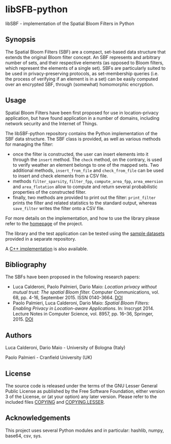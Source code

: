 # libSFB-python #
libSBF - implementation of the Spatial Bloom Filters in Python

## Synopsis ##
The Spatial Bloom Filters (SBF) are a compact, set-based data structure that extends the original Bloom filter concept. An SBF represents and arbitrary number of sets, and their respective elements (as opposed to Bloom filters, which represent the elements of a single set). SBFs are particularly suited to be used in privacy-preserving protocols, as set-membership queries (i.e. the process of verifying if an element is in a set) can be easily computed over an encrypted SBF, through (somewhat) homomorphic encryption.

## Usage ##
Spatial Bloom Filters have been first proposed for use in location-privacy application, but have found application in a number of domains, including network security and the Internet of Things.

The libSBF-python repository contains the Python implementation of the SBF data structure. The SBF class is provided, as well as various methods for managing the filter:
- once the filter is constructed, the user can insert elements into it through the `insert` method. The `check` method, on the contrary, is used to verify weather an element belongs to one of the mapped sets. Two additional methods, `insert_from_file` and `check_from_file` can be used to insert and check elements from a CSV file.
- methods `filter_sparsity`, `filter_fpp`, `compute_area_fpp`, `area_emersion` and `area_flotation` allow to compute and return several probabilistic properties of the constructed filter.
- finally, two methods are provided to print out the filter: `print_filter` prints the filter and related statistics to the standard output, whereas `save_filter` writes the filter onto a CSV file.

For more details on the implementation, and how to use the library please refer to the [homepage](http://sbf.csr.unibo.it/ "SBF project homepage") of the project.

The library and the test application can be tested using the [sample datasets](https://github.com/spatialbloomfilter/libSBF-testdatasets "libSBF-testdatasets") provided in a separate repository.

A [C++ implementation](https://github.com/spatialbloomfilter/libSFB-cpp "libSFB-cpp") is also available. 

## Bibliography ##
The SBFs have been proposed in the following research papers:
- Luca Calderoni, Paolo Palmieri, Dario Maio: *Location privacy without mutual trust: The spatial Bloom filter.* Computer Communications, vol. 68, pp. 4-16, September 2015. ISSN 0140-3664. [DOI](http://dx.doi.org/10.1016/j.comcom.2015.06.011 "DOI")
- Paolo Palmieri, Luca Calderoni, Dario Maio: *Spatial Bloom Filters: Enabling Privacy in Location-aware Applications*. In: Inscrypt 2014. Lecture Notes in Computer Science, vol. 8957, pp. 16–36, Springer, 2015. [DOI](http://dx.doi.org/10.1007/978-3-319-16745-9_2 "DOI")

## Authors ##
Luca Calderoni, Dario Maio - University of Bologna (Italy)

Paolo Palmieri - Cranfield University (UK)

## License ##
The source code is released under the terms of the GNU Lesser General Public License as published by the Free Software Foundation, either version 3 of the License, or (at your option) any later version. Please refer to the included files [COPYING](COPYING) and [COPYING.LESSER](COPYING.LESSER).

## Acknowledgements ##
This project uses several Python modules and in particular: hashlib, numpy, base64, csv, sys.
